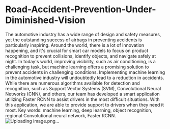 # Road-Accident-Prevention-Under-Diminished-Vision
The automotive industry has a wide range of design and safety measures, yet the outstanding success of airbags in preventing accidents is particularly inspiring. Around the world, there is a lot of innovation happening, and it's crucial for smart car models to focus on product recognition to prevent collisions, identify objects, and navigate safely at night. In today's world, improving visibility, such as air conditioning, is a challenging task, but machine learning offers a promising solution to prevent accidents in challenging conditions. Implementing machine learning in the automotive industry will undoubtedly lead to a reduction in accidents. While there are numerous algorithms available for detection and recognition, such as Support Vector Systems (SVM), Convolutional Neural Networks (CNN), and others, our team has developed a smart application utilizing Faster RCNN to assist drivers in the most difficult situations. With this application, we are able to provide support to drivers when they need it most. Key words: machine learning, deep learning, object recognition, regional Convolutional neural network, Faster RCNN.
![Uploading image.png…]()
